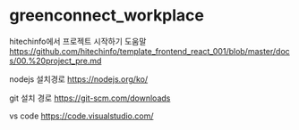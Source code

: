 # greenconnect_workplace

hitechinfo에서 프로젝트 시작하기 도움말
https://github.com/hitechinfo/template_frontend_react_001/blob/master/docs/00.%20project_pre.md

nodejs 설치경로
https://nodejs.org/ko/

git 설치 경로
https://git-scm.com/downloads

vs code
https://code.visualstudio.com/


